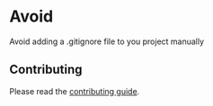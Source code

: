 # Avoid

Avoid adding a .gitignore file to you project manually

## Contributing

Please read the [contributing guide](/master/CONTRIBUTING.md).
